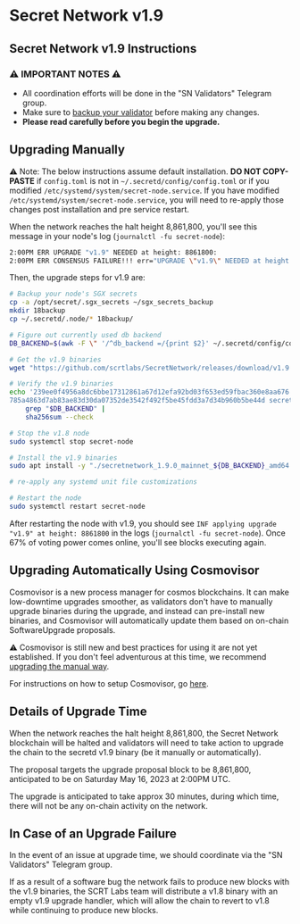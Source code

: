 # Secret Network v1.9

## Secret Network v1.9 Instructions <a href="#secret-network-v1-9-upgrade-instructions" id="secret-network-v1-9-upgrade-instructions"></a>

### ⚠️ IMPORTANT NOTES ⚠️ <a href="#important-notes" id="important-notes"></a>

- All coordination efforts will be done in the "SN Validators" Telegram group.
- Make sure to [backup your validator](../node-runners/best-practices/validator-backup.md) before making any changes.
- **Please read carefully before you begin the upgrade.**

## Upgrading Manually <a href="#upgrading-manually" id="upgrading-manually"></a>

:warning: Note: The below instructions assume default installation. **DO NOT COPY-PASTE** if `config.toml` is not in `~/.secretd/config/config.toml` or if you modified `/etc/systemd/system/secret-node.service`. If you have modified `/etc/systemd/system/secret-node.service`, you will need to re-apply those changes post installation and pre service restart.

When the network reaches the halt height 8,861,800, you'll see this message in your node's log (`journalctl -fu secret-node`):

```bash
2:00PM ERR UPGRADE "v1.9" NEEDED at height: 8861800:
2:00PM ERR CONSENSUS FAILURE!!! err="UPGRADE \"v1.9\" NEEDED at height: 8861800
```

Then, the upgrade steps for v1.9 are:

```bash
# Backup your node's SGX secrets
cp -a /opt/secret/.sgx_secrets ~/sgx_secrets_backup
mkdir 18backup
cp ~/.secretd/.node/* 18backup/

# Figure out currently used db backend
DB_BACKEND=$(awk -F \" '/^db_backend =/{print $2}' ~/.secretd/config/config.toml)

# Get the v1.9 binaries
wget "https://github.com/scrtlabs/SecretNetwork/releases/download/v1.9.0/secretnetwork_1.9.0_mainnet_${DB_BACKEND}_amd64.deb"

# Verify the v1.9 binaries
echo '239ee0f4956a8dc6bbe17312861a67d12efa92bd03f653ed59fbac360e8aa676 secretnetwork_1.9.0_mainnet_goleveldb_amd64.deb
785a4863d7ab83ae83d30da07352de3542f492f5be45fdd3a7d34b960b5be44d secretnetwork_1.9.0_mainnet_rocksdb_amd64.deb' |
    grep "$DB_BACKEND" |
    sha256sum --check

# Stop the v1.8 node
sudo systemctl stop secret-node

# Install the v1.9 binaries
sudo apt install -y "./secretnetwork_1.9.0_mainnet_${DB_BACKEND}_amd64.deb"

# re-apply any systemd unit file customizations

# Restart the node
sudo systemctl restart secret-node
```

After restarting the node with v1.9, you should see `INF applying upgrade "v1.9" at height: 8861800` in the logs (`journalctl -fu secret-node`). Once 67% of voting power comes online, you'll see blocks executing again.

## Upgrading Automatically Using Cosmovisor <a href="#upgrading-automatically-using-cosmovisor" id="upgrading-automatically-using-cosmovisor"></a>

Cosmovisor is a new process manager for cosmos blockchains. It can make low-downtime upgrades smoother, as validators don't have to manually upgrade binaries during the upgrade, and instead can pre-install new binaries, and Cosmovisor will automatically update them based on on-chain SoftwareUpgrade proposals.

⚠️ Cosmovisor is still new and best practices for using it are not yet established. If you don't feel adventurous at this time, we recommend [upgrading the manual way](#upgrading-manually).

For instructions on how to setup Cosmovisor, go [here](cosmovisor.md).

## Details of Upgrade Time <a href="#details-of-upgrade-time" id="details-of-upgrade-time"></a>

When the network reaches the halt height 8,861,800, the Secret Network blockchain will be halted and validators will need to take action to upgrade the chain to the secretd v1.9 binary (be it manually or automatically).

The proposal targets the upgrade proposal block to be 8,861,800, anticipated to be on Saturday May 16, 2023 at 2:00PM UTC.

The upgrade is anticipated to take approx 30 minutes, during which time, there will not be any on-chain activity on the network.

## In Case of an Upgrade Failure <a href="#in-case-of-an-upgrade-failure" id="in-case-of-an-upgrade-failure"></a>

In the event of an issue at upgrade time, we should coordinate via the "SN Validators" Telegram group.

If as a result of a software bug the network fails to produce new blocks with the v1.9 binaries, the SCRT Labs team will distribute a v1.8 binary with an empty v1.9 upgrade handler, which will allow the chain to revert to v1.8 while continuing to produce new blocks.

